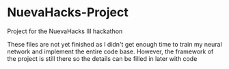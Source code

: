 # NuevaHacks-Project
Project for the NuevaHacks III hackathon

These files are not yet finished as I didn't get enough time to train my neural network and implement the entire code base.
However, the framework of the project is still there so the details can be filled in later with code

